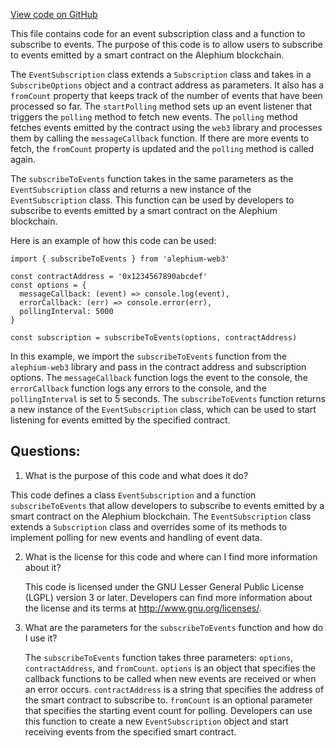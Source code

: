 [View code on GitHub](https://github.com/alephium/alephium-web3/packages/web3/src/contract/events.ts)

This file contains code for an event subscription class and a function to subscribe to events. The purpose of this code is to allow users to subscribe to events emitted by a smart contract on the Alephium blockchain. 

The `EventSubscription` class extends a `Subscription` class and takes in a `SubscribeOptions` object and a contract address as parameters. It also has a `fromCount` property that keeps track of the number of events that have been processed so far. The `startPolling` method sets up an event listener that triggers the `polling` method to fetch new events. The `polling` method fetches events emitted by the contract using the `web3` library and processes them by calling the `messageCallback` function. If there are more events to fetch, the `fromCount` property is updated and the `polling` method is called again. 

The `subscribeToEvents` function takes in the same parameters as the `EventSubscription` class and returns a new instance of the `EventSubscription` class. This function can be used by developers to subscribe to events emitted by a smart contract on the Alephium blockchain. 

Here is an example of how this code can be used:

```
import { subscribeToEvents } from 'alephium-web3'

const contractAddress = '0x1234567890abcdef'
const options = {
  messageCallback: (event) => console.log(event),
  errorCallback: (err) => console.error(err),
  pollingInterval: 5000
}

const subscription = subscribeToEvents(options, contractAddress)
```

In this example, we import the `subscribeToEvents` function from the `alephium-web3` library and pass in the contract address and subscription options. The `messageCallback` function logs the event to the console, the `errorCallback` function logs any errors to the console, and the `pollingInterval` is set to 5 seconds. The `subscribeToEvents` function returns a new instance of the `EventSubscription` class, which can be used to start listening for events emitted by the specified contract.
## Questions: 
 1. What is the purpose of this code and what does it do?
   
   This code defines a class `EventSubscription` and a function `subscribeToEvents` that allow developers to subscribe to events emitted by a smart contract on the Alephium blockchain. The `EventSubscription` class extends a `Subscription` class and overrides some of its methods to implement polling for new events and handling of event data.

2. What is the license for this code and where can I find more information about it?
   
   This code is licensed under the GNU Lesser General Public License (LGPL) version 3 or later. Developers can find more information about the license and its terms at <http://www.gnu.org/licenses/>.

3. What are the parameters for the `subscribeToEvents` function and how do I use it?
   
   The `subscribeToEvents` function takes three parameters: `options`, `contractAddress`, and `fromCount`. `options` is an object that specifies the callback functions to be called when new events are received or when an error occurs. `contractAddress` is a string that specifies the address of the smart contract to subscribe to. `fromCount` is an optional parameter that specifies the starting event count for polling. Developers can use this function to create a new `EventSubscription` object and start receiving events from the specified smart contract.